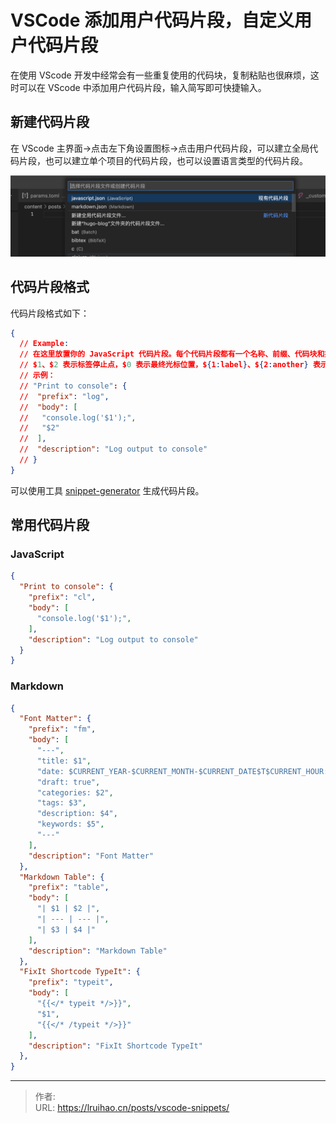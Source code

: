 # VSCode 添加用户代码片段，自定义用户代码片段


在使用 VScode 开发中经常会有一些重复使用的代码块，复制粘贴也很麻烦，这时可以在 VScode 中添加用户代码片段，输入简写即可快捷输入。

<!--more-->

## 新建代码片段

在 VScode 主界面->点击左下角设置图标->点击用户代码片段，可以建立全局代码片段，也可以建立单个项目的代码片段，也可以设置语言类型的代码片段。

![create-snippets](images/23_1694658794.png)

## 代码片段格式

代码片段格式如下：

```json
{
  // Example:
  // 在这里放置你的 JavaScript 代码片段。每个代码片段都有一个名称、前缀、代码块和描述。前缀用于触发代码片段，代码块将被展开并插入。可能使用的变量有：
  // $1、$2 表示标签停止点，$0 表示最终光标位置，${1:label}、${2:another} 表示占位符。具有相同 id 的占位符是相互关联的。
  // 示例：
  // "Print to console": {
  //  "prefix": "log",
  //  "body": [
  //   "console.log('$1');",
  //   "$2"
  //  ],
  //  "description": "Log output to console"
  // }
}
```

可以使用工具 [snippet-generator](https://snippet-generator.app/) 生成代码片段。

## 常用代码片段

### JavaScript

```json {title=javascript.json}
{
  "Print to console": {
    "prefix": "cl",
    "body": [
      "console.log('$1');",
    ],
    "description": "Log output to console"
  }
}
```

### Markdown

```json {title=markdown.json}
{
  "Font Matter": {
    "prefix": "fm",
    "body": [
      "---",
      "title: $1",
      "date: $CURRENT_YEAR-$CURRENT_MONTH-$CURRENT_DATE$T$CURRENT_HOUR:$CURRENT_MINUTE:$CURRENT_SECOND+08:00",
      "draft: true",
      "categories: $2",
      "tags: $3",
      "description: $4",
      "keywords: $5",
      "---"
    ],
    "description": "Font Matter"
  },
  "Markdown Table": {
    "prefix": "table",
    "body": [
      "| $1 | $2 |",
      "| --- | --- |",
      "| $3 | $4 |"
    ],
    "description": "Markdown Table"
  },
  "FixIt Shortcode TypeIt": {
    "prefix": "typeit",
    "body": [
      "{{</* typeit */>}}",
      "$1",
      "{{</* /typeit */>}}"
    ],
    "description": "FixIt Shortcode TypeIt"
  },
}
```


---

> 作者:   
> URL: https://lruihao.cn/posts/vscode-snippets/  

